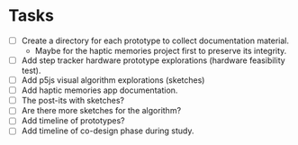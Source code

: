 

# Tasks

- [ ] Create a directory for each prototype to collect documentation material.
  - Maybe for the haptic memories project first to preserve its integrity.
- [ ] Add step tracker hardware prototype explorations (hardware feasibility test).
- [ ] Add p5js visual algorithm explorations (sketches)
- [ ] Add haptic memories app documentation.
- [ ] The post-its with sketches?
- [ ] Are there more sketches for the algorithm?
- [ ] Add timeline of prototypes?
- [ ] Add timeline of co-design phase during study.
